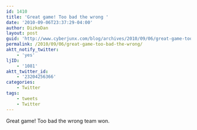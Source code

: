 ```yaml
---
id: 1410
title: 'Great game! Too bad the wrong '
date: '2010-09-06T23:37:29-04:00'
author: DizkoDan
layout: post
guid: 'http://www.cyberjunx.com/blog/archives/2010/09/06/great-game-too-bad-the-wrong/'
permalink: /2010/09/06/great-game-too-bad-the-wrong/
aktt_notify_twitter:
    - 'yes'
ljID:
    - '1081'
aktt_twitter_id:
    - '23204256366'
categories:
    - Twitter
tags:
    - tweets
    - Twitter
---
```


Great game! Too bad the wrong team won.